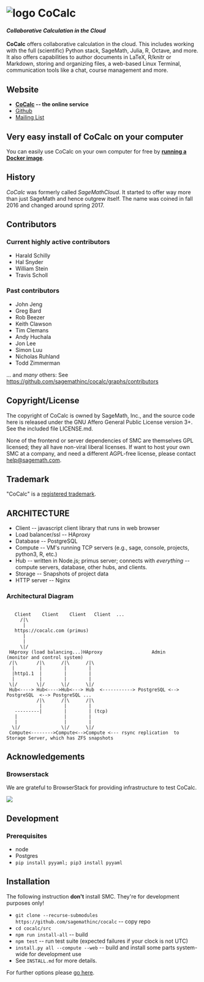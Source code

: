 # ![logo](https://raw.githubusercontent.com/sagemathinc/smc/master/src/webapp-lib/favicon-32x32.png) CoCalc

#### _Collaborative Calculation in the Cloud_

**CoCalc** offers collaborative calculation in the cloud.
This includes working with the full (scientific) Python stack, SageMath, Julia, R, Octave, and more.
It also offers capabilities to author documents in LaTeX, R/knitr or Markdown,
storing and organizing files, a web-based Linux Terminal,
communication tools like a chat, course management and more.

## Website

   * **[CoCalc](https://cocalc.com) -- the online service**
   * [Github](https://github.com/sagemathinc/cocalc)
   * [Mailing List](https://groups.google.com/forum/#!forum/cocalc)

## Very easy install of CoCalc on your computer

You can easily use CoCalc on your own computer for free by **[running a Docker image](https://github.com/sagemathinc/cocalc-docker)**.

## History

*CoCalc* was formerly called *SageMathCloud*.
It started to offer way more than just SageMath and hence outgrew itself.
The name was coined in fall 2016 and changed around spring 2017.

## Contributors

### Current highly active contributors

   * Harald Schilly
   * Hal Snyder
   * William Stein
   * Travis Scholl

### Past contributors

   * John Jeng
   * Greg Bard
   * Rob Beezer
   * Keith Clawson
   * Tim Clemans
   * Andy Huchala
   * Jon Lee
   * Simon Luu
   * Nicholas Ruhland
   * Todd Zimmerman

... and *many* others: See https://github.com/sagemathinc/cocalc/graphs/contributors

## Copyright/License

The copyright of CoCalc is owned by SageMath, Inc., and the source code
here is released under the GNU Affero General Public License version 3+.
See the included file LICENSE.md.

None of the frontend or server dependencies of SMC are themselves GPL
licensed; they all have non-viral liberal licenses.   If want to host
your own SMC at a company, and need a different AGPL-free license,
please contact help@sagemath.com.

## Trademark

"CoCalc" is a [registered trademark](http://tsdr.uspto.gov/#caseNumber=87155974&caseType=SERIAL_NO&searchType=statusSearch).

## ARCHITECTURE

  * Client       -- javascript client library that runs in web browser
  * Load balancer/ssl -- HAproxy
  * Database     -- PostgreSQL
  * Compute      -- VM's running TCP servers (e.g., sage, console, projects, python3, R, etc.)
  * Hub          -- written in Node.js; primus server; connects with *everything* -- compute servers, database, other hubs, and clients.
  * Storage      -- Snapshots of project data
  * HTTP server  -- Nginx

### Architectural Diagram
```

   Client    Client    Client   Client  ...
     /|\
      |
   https://cocalc.com (primus)
      |
      |
     \|/
 HAproxy (load balancing...)HAproxy                  Admin     (monitor and control system)
 /|\       /|\      /|\      /|\
  |         |        |        |
  |http1.1  |        |        |
  |         |        |        |
 \|/       \|/      \|/      \|/
 Hub<----> Hub<---->Hub<---> Hub  <-----------> PostgreSQL <--> PostgreSQL  <--> PostgreSQL ...
           /|\      /|\      /|\
            |        |        |
   ---------|        |        | (tcp)
   |                 |        |
   |                 |        |
  \|/               \|/      \|/
 Compute<-------->Compute<-->Compute <--- rsync replication  to Storage Server, which has ZFS snapshots

```

## Acknowledgements

### Browserstack

We are grateful to BrowserStack for providing infrastructure to test CoCalc. 

<a href="https://www.browserstack.com" target="_blank"><img src="http://i.imgur.com/VProOTR.png"></a>

## Development

### Prerequisites

* node
* Postgres
* `pip install pyyaml; pip3 install pyyaml`

## Installation

The following instruction **don't** install SMC. They're for development purposes only!

   * `git clone --recurse-submodules https://github.com/sagemathinc/cocalc` -- copy repo
   * `cd cocalc/src`
   * `npm run install-all` -- build
   * `npm test` -- run test suite (expected failures if your clock is not UTC)
   * `install.py all --compute --web` -- build and install some parts system-wide for development use
   * See `INSTALL.md` for more details.

For further options please [go here](https://github.com/sagemathinc/cocalc/tree/master/src/dev).

